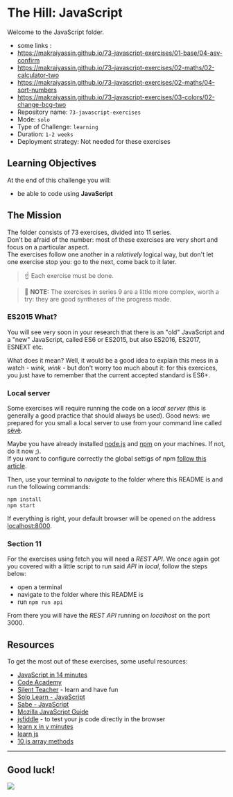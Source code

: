 # The Hill: JavaScript

Welcome to the JavaScript folder.

- some links :
- https://makraiyassin.github.io/73-javascript-exercises/01-base/04-asv-confirm
- https://makraiyassin.github.io/73-javascript-exercises/02-maths/02-calculator-two
- https://makraiyassin.github.io/73-javascript-exercises/02-maths/04-sort-numbers
- https://makraiyassin.github.io/73-javascript-exercises/03-colors/02-change-bcg-two
- Repository name: `73-javascript-exercises`
- Mode: `solo`
- Type of Challenge: `learning`
- Duration: `1-2 weeks`
- Deployment strategy: Not needed for these exercises

## Learning Objectives

At the end of this challenge you will:

- be able to code using **JavaScript**

## The Mission

The folder consists of 73 exercises, divided into 11 series.  
Don't be afraid of the number: most of these exercises are very short and focus on a particular aspect.  
The exercises follow one another in a _relatively_ logical way, but don't let one exercise stop you: go to the next, come back to it later.

> ☝️ Each exercise must be done.

> 🤟 **NOTE:** The exercises in series 9 are a little more complex, worth a try: they are good syntheses of the progress made.

### ES2015 What?

You will see very soon in your research that there is an "old" JavaScript and a "new" JavaScript, called ES6 or ES2015, but also ES2016, ES2017, ESNEXT etc.

What does it mean? Well, it would be a good idea to explain this mess in a watch - _wink, wink_ - but don't worry too much about it: for this exercices, you just have to remember that the current accepted standard is ES6+.

### Local server

Some exercises will require running the code on a _local server_ (this is generally a good practice that should always be used). Good news: we prepared for you small a local server to use from your command line called [sèvè](https://github.com/leny/seve).

Maybe you have already installed [node.js](https://nodejs.org/en/) and [npm](https://docs.npmjs.com/about-npm/) on your machines. If not, do it now ;).  
If you want to configure correctly the global settigs of npm [follow this article](https://docs.npmjs.com/resolving-eacces-permissions-errors-when-installing-packages-globally#manually-change-npms-default-directory).

Then, use your terminal to _navigate_ to the folder where this README is and run the following commands:

    npm install
    npm start

If everything is right, your default browser will be opened on the address [localhost:8000](https://localhost:8000).

### Section 11

For the exercises using fetch you will need a _REST API_. We once again got you
covered with a little script to run said _API_ in _local_, follow the steps
below:

- open a terminal
- navigate to the folder where this README is
- run `npm run api`

From there you will have the _REST API_ running on _localhost_ on the port 3000.

## Resources

To get the most out of these exercises, some useful resources:

- [JavaScript in 14 minutes](https://jgthms.com/javascript-in-14-minutes/)
- [Code Academy](https://www.codecademy.com/learn/introduction-to-javascript)
- [Silent Teacher](http://silentteacher.toxicode.fr/) - learn and have fun
- [Solo Learn - JavaScript](https://www.sololearn.com/Course/JavaScript/)
- [Sabe - JavaScript](https://sabe.io/classes/javascript)
- [Mozilla JavaScript Guide](https://developer.mozilla.org/en-US/docs/Web/JavaScript/Guide)
- [jsfiddle](https://jsfiddle.net/) - to test your js code directly in the browser
- [learn x in y minutes](https://learnxinyminutes.com/docs/javascript/)
- [learn js](http://www.learn-js.org/)
- [10 js array methods](https://dev.to/frugencefidel/10-javascript-array-methods-you-should-know-4lk3)

---

## Good luck!

![](https://media.giphy.com/media/xT9DPPqwOCoxi3ASWc/giphy.gif)
